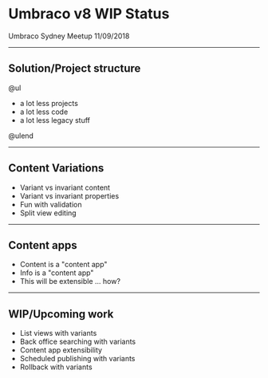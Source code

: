 # Umbraco v8 WIP Status

Umbraco Sydney Meetup 11/09/2018

---

## Solution/Project structure

@ul

* a lot less projects
* a lot less code
* a lot less legacy stuff

@ulend

---

## Content Variations

* Variant vs invariant content
* Variant vs invariant properties
* Fun with validation
* Split view editing

---

## Content apps

* Content is a "content app"
* Info is a "content app"
* This will be extensible ... how?

---

## WIP/Upcoming work

* List views with variants
* Back office searching with variants
* Content app extensibility
* Scheduled publishing with variants
* Rollback with variants
